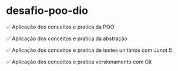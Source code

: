 # desafio-poo-dio

✅ Aplicação dos conceitos e pratica da POO

✅ Aplicação dos conceitos e pratica da abstração

✅ Aplicação dos conceitos e pratica de testes unitários com Junot 5

✅ Aplicação dos conceitos e pratica versionamento com Git

